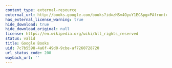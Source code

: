 ```yaml
---
content_type: external-resource
external_url: http://books.google.com/books?id=zHSv4OyuY1EC&pg=PAfrontcover#v=onepage
has_external_license_warning: true
hide_download: true
hide_download_original: null
license: https://en.wikipedia.org/wiki/All_rights_reserved
status: valid
title: Google Books
uid: 7c7b5598-4a6f-49d0-9cbe-af7260728720
url_status_code: 200
wayback_url: ''
---
```

